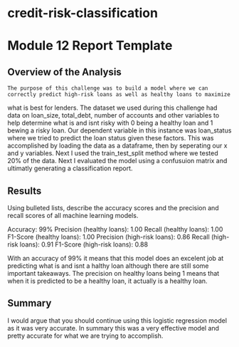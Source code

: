 # credit-risk-classification
# Module 12 Report Template

## Overview of the Analysis

    The purpose of this challenge was to build a model where we can correctly predict high-risk loans as well as healthy loans to maximize 
what is best for lenders. The dataset we used during this challenge had data on loan_size, total_debt, number of accounts and other variables to help determine what is and isnt risky with 0 being a healthy loan and 1 bewing a risky loan. Our dependent variable in this instance was loan_status where we tried to predict the loan status given these factors. 
    This was accomplished by loading the data as a dataframe, then by  seperating our x and y variables. Next I used the train_test_split method where we tested 20% of the data. Next I evaluated the model using a confusuion matrix and ultimatly generating a classification report. 

## Results

Using bulleted lists, describe the accuracy scores and the precision and recall scores of all machine learning models.

Accuracy: 99%
Precision (healthy loans): 1.00
Recall (healthy loans): 1.00
F1-Score (healthy loans): 1.00
Precision (high-risk loans): 0.86
Recall (high-risk loans): 0.91
F1-Score (high-risk loans): 0.88

With an accuracy of 99% it means that this model does an excelent job at predicting what is and isnt a halthy loan although there
are still some important takeaways. The precision on healthy loans being 1 means that when it is predicted to be a healthy loan, it actually is a healthy loan. 

## Summary

I would argue that you should continue using this logistic regression model as it was very accurate. In summary this was a very effective model 
and pretty accurate for what we are trying to accomplish. 